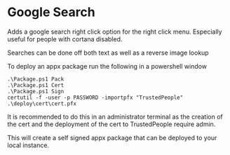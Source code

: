# Google Search

Adds a google search right click option for the right click menu.
Especially useful for people with cortana disabled.

Searches can be done off both text as well as a reverse image lookup

To deploy an appx package run the following in a powershell window
```
.\Package.ps1 Pack
.\Package.ps1 Cert
.\Package.ps1 Sign
certutil -f -user -p PASSWORD -importpfx "TrustedPeople" .\deploy\cert\cert.pfx
```
It is recommended to do this in an administrator terminal as the creation of the cert and the deployment of the cert to TrustedPeople require admin.

This will create a self signed appx package that can be deployed to your local instance.
